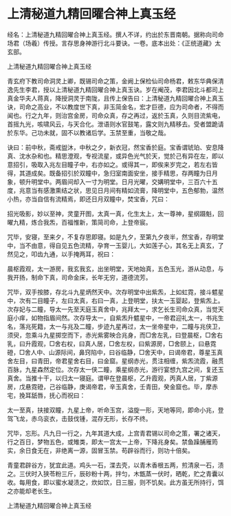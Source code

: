 # 上清秘道九精回曜合神上真玉经

经名：上清秘道九精回曜合神上真玉经。撰人不详，约出於东晋南朝。据称向司命场君（场羲）传授。言存思身神游行北斗要诀。一卷。底本出处：《正统道藏》太玄部。

上清秘道九精回曜合神上真玉经

青玄府下教司命洞灵上卿，既锡司命之策，金阙上保检仙司命杨君，敕东华典保清逸先生李君，授以上清秘道九精回曜合神上真玉诀。岁在阉茂，李君因北斗都司上真金华夫人蒋真，降授洞灵于南陇，且传上保告曰：上清秘道九精回曜合神上真玉诀，司命之高业，不以教度世下真，非玉简金名，宏才巨德，应为司命者，不得而闻也。行之九年，则治宫金房，司命众真，存之再过，返於玉真，久则目流紫电，首摇九光，咳啸风云，与天合化。泄语则水官鼓笔，露文则九精移去。受者盟跪请於东华。己功未就，固不以教诸后学。玉禁至重，当敬之哉。

诀曰：前中秋，斋戒盥沐，中秋之夕，新衣冠，然宝香於庭。宝香谓琥珀、安息降真、沈水杂和也。精思澄观，专视流星，或异色光气於天，觉於己有异在左，即以意招引，吸取入兆左目瞳子中，右亦如之。或得其一，即俟来岁完之，若左右皆得，其道成矣。既备招引於双瞳中，急归室南面安坐，接手精思，存两瞳为日月象，顿升明堂中。两眉间却入一寸为明堂。日月光曜，交媾明堂中，三百六十五度，兆意当有感激熏结之状，思见日月间有精如流膏，降明堂中，五色郁勃，温然小热，亦当自信有流精焉，即还日月双瞳中，焚宝香，咒曰：

招光吸影，妙以至神，灵童开图，太真一真，化生太上，太一尊神，星纲蹑魁，回曜九精，炼合我炁，百福惟新，策简司命，上登帝宸。

咒毕，安寝，至来夕，不复存思即寝。如是九夕，至第九夕夜半，然宝香，存明堂中，当不由意，得自见五色流精，孕育一玉婴儿，大如莲子心，其名无上真玄，了然见之，叩齿九通，以手掩两耳，祝曰：

晨枢霞观，太一游房，我玄我玄，出坐明堂，天地始真，五色玉光，游从动息，与我开扬，制命下真，司命金床，长年无穷，道德流芳。

咒毕，双手按膝，存北斗九星炳然天中。次存明堂中出紫炁，上如虹霓，接斗魒星中，次有二目瞳子，左曰太真，右曰一真，上登明堂，扶太一玉婴起，登紫炁上。次存妃与二瞳，导太一先至天庭玉真舍中，兆拜太一，求乞长生司命众真，当觉天庭小痒，如物指眉间然。次存导太一，自紫炁升魒星中，一帝君迎礼太一，书兆生名，落兆死籍，太一与兆及二瞳，步迹九星再过，太一坐帝星中，二瞳与兆侠卫，须臾，忽乘斗九星掷空而下，赤光紫雾映合兆身，而□舍左乳，曰登晨枢，□舍右乳，曰升霞观，□舍右权，曰真人居，□舍左权，曰紫源房，□舍颐上，曰悬霓磴，□舍人中、山源际间，鼻窍陷中，曰谷临静，□舍天中，曰谒帝君，尊星玉真舍左目，曰青田，帝君星舍右目，曰金窟。星纲赤光，贯注相缠，紫炁流霞，融贯百脉，九星森然定位。次存太一侠二瞳，乘星纲赤光，游行宴想九宫之间，复还玉真舍。当推十干，以归太一寝庭。谓甲在登晨枢，乙升霞观，丙真人居，丁紫源房，戊悬霓磴，己谷临静，庚谒帝君，辛玉真舍，壬青田，癸金窟也。毕，摩赤宅，挽耳舐唇，抚心而祝曰：

太一至真，扶接双瞳，九星上帝，听命玉宫，溢旋一形，天地等同，即命小兆，登驾飞龙，赤乌衮衣，击鼓伐锺，混存无形，长存不终。

咒毕，忘形。凡九日一行之，九年其道大成，上宫青君锡以司命之策，署之诸天，行之百日，梦物五色，或雉类，即太一宫太一上帝，下降兆身矣。禁鱼躁脯雁筠实，余日食无在，非绝离一源，固冒玉禁。苟辟谷而行，则功十倍矣。

青童君辟谷方，犹宜此道。鸡头一石，渫去壳，以青木香根五两，煎清泉一石，渍之。三伏时入狭苓粉三斤，辰砂粉十两，拌匀，木甑蒸一伏时，晒乾，贮之青囊以收。每用食，即以蜜水凝渍之，炊如饮，日三服，则不饥矣。此方虽无所持行，饵之亦能却老长生。

上清秘道九精回曜合神上真玉经
